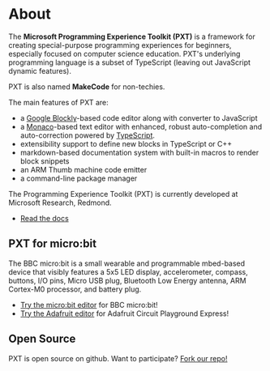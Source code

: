 # About

The **Microsoft Programming Experience Toolkit (PXT)** is a framework for creating special-purpose programming experiences for beginners,
especially focused on computer science education. PXT's underlying programming language 
is a subset of TypeScript (leaving out JavaScript dynamic features).

PXT is also named **MakeCode** for non-techies.

The main features of PXT are:

* a [Google Blockly](https://developers.google.com/blockly/)-based code editor along with converter to JavaScript
* a [Monaco](https://github.com/Microsoft/monaco-editor)-based text editor with enhanced, robust auto-completion and auto-correction powered by [TypeScript](https://www.typescriptlang.org/).
* extensibility support to define new blocks in TypeScript or C++
* markdown-based documentation system with built-in macros to render block snippets
* an ARM Thumb machine code emitter
* a command-line package manager

The Programming Experience Toolkit (PXT) is currently developed at Microsoft Research, Redmond.

* [Read the docs](/docs)

## PXT for micro:bit

The BBC micro:bit is a small wearable and programmable mbed-based device that visibly features a 5x5 LED display, accelerometer, 
compass, buttons, I/O pins, Micro USB plug, Bluetooth Low Energy antenna, ARM Cortex-M0 processor, and battery plug. 

* [Try the micro:bit editor](https://pxt.microbit.org) for BBC micro:bit!
* [Try the Adafruit editor](https://adafruit.pxt.io) for Adafruit Circuit Playground Express!

## Open Source

PXT is open source on github. Want to participate? [Fork our repo!](https://github.com/Microsoft/pxt)
